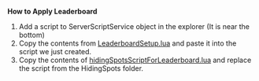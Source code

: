**How to Apply Leaderboard**

1. Add a script to ServerScriptService object in the explorer (It is near the bottom)
2. Copy the contents from [LeaderboardSetup.lua](https://github.com/OtonashiRyuugen/robloxScripts/blob/main/Extras/LeaderboardSetup.lua) and paste it into the script we just created.
3. Copy the contents of [hidingSpotsScriptForLeaderboard.lua](https://github.com/OtonashiRyuugen/robloxScripts/blob/main/Extras/hidingSpotsScriptForLeaderboard.lua) and replace the script from the HidingSpots folder.
